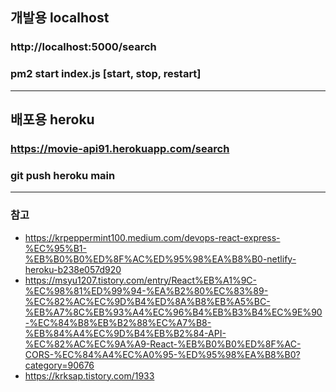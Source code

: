 ## 개발용 localhost

### http://localhost:5000/search

### pm2 start index.js [start, stop, restart]

---

## 배포용 heroku

### https://movie-api91.herokuapp.com/search

### git push heroku main

---

### 참고

- https://krpeppermint100.medium.com/devops-react-express-%EC%95%B1-%EB%B0%B0%ED%8F%AC%ED%95%98%EA%B8%B0-netlify-heroku-b238e057d920
- https://msyu1207.tistory.com/entry/React%EB%A1%9C-%EC%98%81%ED%99%94-%EA%B2%80%EC%83%89-%EC%82%AC%EC%9D%B4%ED%8A%B8%EB%A5%BC-%EB%A7%8C%EB%93%A4%EC%96%B4%EB%B3%B4%EC%9E%90-%EC%84%B8%EB%B2%88%EC%A7%B8-%EB%84%A4%EC%9D%B4%EB%B2%84-API-%EC%82%AC%EC%9A%A9-React-%EB%B0%B0%ED%8F%AC-CORS-%EC%84%A4%EC%A0%95-%ED%95%98%EA%B8%B0?category=90676
- https://krksap.tistory.com/1933
